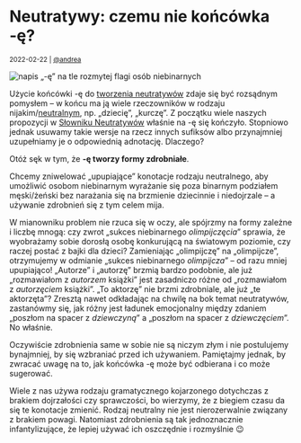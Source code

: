 # Neutratywy: czemu nie końcówka -ę?

<small>2022-02-22 | [@andrea](/@andrea)</small>

![napis „-ę” na tle rozmytej flagi osób niebinarnych](/img-local/blog/ę.png)

Użycie końcówki -ę do [tworzenia neutratywów](/tworzenie-neutratywów) zdaje się być rozsądnym pomysłem
– w końcu ma ją wiele rzeczowników w rodzaju nijakim/[neutralnym](/rodzaj-neutralny), np. „dziecię”, „kurczę”.
Z początku wiele naszych propozycji w [Słowniku Neutratywów](/neutratywy) właśnie na -ę się kończyło.
Stopniowo jednak usuwamy takie wersje na rzecz innych sufiksów albo przynajmniej uzupełniamy je o odpowiednią adnotację.
Dlaczego?

Otóż sęk w tym, że **-ę tworzy formy zdrobniałe**.

Chcemy zniwelować „upupiające” konotacje rodzaju neutralnego,
aby umożliwić osobom niebinarnym wyrażanie się poza binarnym podziałem męski/żeński
bez narażania się na brzmienie dziecinnie i niedojrzale – a używanie zdrobnień się z tym celem mija.

W mianowniku problem nie rzuca się w oczy, ale spójrzmy na formy zależne i liczbę mnogą:
czy zwrot „sukces niebinarnego <em>olimpijczęcia</em>” sprawia, że wyobrażamy sobie dorosłą osobę konkurującą na światowym poziomie,
czy raczej postać z bajki dla dzieci?
Zamieniając „olimpijczę” na „olimpijcze”, otrzymujemy w odmianie „sukces niebinarnego <em>olimpijcza</em>” – od razu mniej upupiająco!
„Autorze” i „autorzę” brzmią bardzo podobnie, ale już „rozmawiałom z <em>autorzem</em> książki”
jest zasadniczo różne od „rozmawiałom z <em>autorzęciem</em> książki”.
„To aktorzę” nie brzmi zdrobniale, ale już „te aktorzęta”?
Zresztą nawet odkładając na chwilę na bok temat neutratywów,
zastanówmy się, jak różny jest ładunek emocjonalny między zdaniem
„poszłom na spacer z <em>dziewczyną</em>” a „poszłom na spacer z <em>dziewczęciem</em>”. No właśnie.

Oczywiście zdrobnienia same w sobie nie są niczym złym i nie postulujemy bynajmniej, by się wzbraniać przed ich używaniem.
Pamiętajmy jednak, by zwracać uwagę na to, jak końcówka -ę może być odbierana i co może sugerować.

Wiele z nas używa rodzaju gramatycznego kojarzonego dotychczas z brakiem dojrzałości czy sprawczości,
bo wierzymy, że z biegiem czasu da się te konotacje zmienić.
Rodzaj neutralny nie jest nierozerwalnie związany z brakiem powagi.
Natomiast zdrobnienia są tak jednoznacznie infantylizujące, że lepiej używać ich oszczędnie i rozmyślnie 😉
